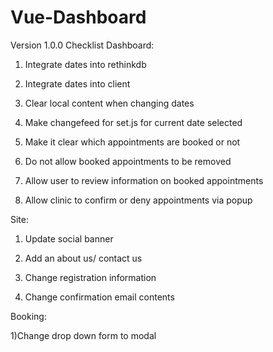 # Vue-Dashboard

Version 1.0.0 Checklist
Dashboard:
1) Integrate dates into rethinkdb

2) Integrate dates into client

3) Clear local content when changing dates

4) Make changefeed for set.js for current date selected

5) Make it clear which appointments are booked or not

6) Do not allow booked appointments to be removed

7) Allow user to review information on booked appointments

8) Allow clinic to confirm or deny appointments via popup


Site:
1) Update social banner

2) Add an about us/ contact us

3) Change registration information 

4) Change confirmation email contents

Booking:

1)Change drop down form to modal
